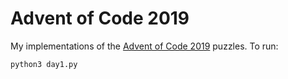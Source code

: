# Advent of Code 2019

My implementations of the [Advent of Code 2019](http://adventofcode.com) puzzles. To run:

```python
python3 day1.py
```
